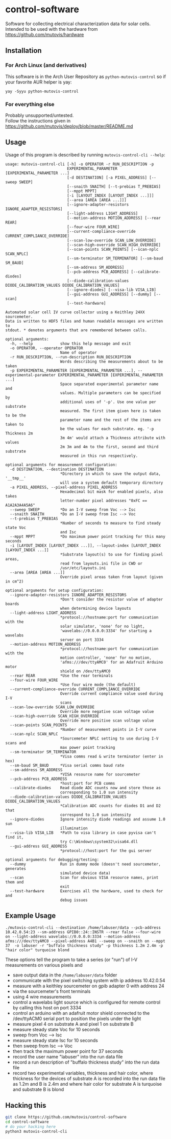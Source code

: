 # control-software
Software for collecting electrical characterization data for solar cells.  
Intended to be used with the hardware from https://github.com/mutovis/hardware

## Installation
### For Arch Linux (and derivatives)
This software is in the Arch User Repository as `python-mutovis-control` so if your favorite AUR helper is yay:
```
yay -Syyu python-mutovis-control
```
### For everything else
Probably unsupported/untested.  
Follow the instructions given in https://github.com/mutovis/deploy/blob/master/README.md

## Usage
Usage of this program is described by running `mutovis-control-cli --help`: 
```
usage: mutovis-control-cli [-h] -o OPERATOR -r RUN_DESCRIPTION -p
                           EXPERIMENTAL_PARAMETER [EXPERIMENTAL_PARAMETER ...]
                           [-d DESTINATION] [-a PIXEL_ADDRESS] [--sweep SWEEP]
                           [--snaith SNAITH] [--t-prebias T_PREBIAS]
                           [--mppt MPPT]
                           [-i [LAYOUT_INDEX [LAYOUT_INDEX ...]]]
                           [--area [AREA [AREA ...]]]
                           [--ignore-adapter-resistors IGNORE_ADAPTER_RESISTORS]
                           [--light-address LIGHT_ADDRESS]
                           [--motion-address MOTION_ADDRESS] [--rear REAR]
                           [--four-wire FOUR_WIRE]
                           [--current-compliance-override CURRENT_COMPLIANCE_OVERRIDE]
                           [--scan-low-override SCAN_LOW_OVERRIDE]
                           [--scan-high-override SCAN_HIGH_OVERRIDE]
                           [--scan-points SCAN_POINTS] [--scan-nplc SCAN_NPLC]
                           [--sm-terminator SM_TERMINATOR] [--sm-baud SM_BAUD]
                           [--sm-address SM_ADDRESS]
                           [--pcb-address PCB_ADDRESS] [--calibrate-diodes]
                           [--diode-calibration-values DIODE_CALIBRATION_VALUES DIODE_CALIBRATION_VALUES]
                           [--ignore-diodes] [--visa-lib VISA_LIB]
                           [--gui-address GUI_ADDRESS] [--dummy] [--scan]
                           [--test-hardware]

Automated solar cell IV curve collector using a Keithley 24XX sourcemeter.
Data is written to HDF5 files and human readable messages are written to
stdout. * denotes arguments that are remembered between calls.

optional arguments:
  -h, --help            show this help message and exit
  -o OPERATOR, --operator OPERATOR
                        Name of operator
  -r RUN_DESCRIPTION, --run-description RUN_DESCRIPTION
                        Words describing the measurements about to be taken
  -p EXPERIMENTAL_PARAMETER [EXPERIMENTAL_PARAMETER ...], --experimental-parameter EXPERIMENTAL_PARAMETER [EXPERIMENTAL_PARAMETER ...]
                        Space separated experimental parameter name and
                        values. Multiple parameters can be specified by
                        additional uses of '-p'. Use one value per substrate
                        measured. The first item given here is taken to be the
                        parameter name and the rest of the items are taken to
                        be the values for each substrate. eg. '-p Thickness 2m
                        3m 4m' would attach a Thickness attribute with values
                        2m 3m and 4m to the first, second and third substrate
                        measured in this run respectively.

optional arguments for measurement configuration:
  -d DESTINATION, --destination DESTINATION
                        *Directory in which to save the output data, '__tmp__'
                        will use a system default temporary directory
  -a PIXEL_ADDRESS, --pixel-address PIXEL_ADDRESS
                        Hexadecimal bit mask for enabled pixels, also takes
                        letter-number pixel addresses "0xFC == A1A2A3A4A5A6"
  --sweep SWEEP         *Do an I-V sweep from Voc --> Isc
  --snaith SNAITH       *Do an I-V sweep from Isc --> Voc
  --t-prebias T_PREBIAS
                        *Number of seconds to measure to find steady state Voc
                        and Isc
  --mppt MPPT           *Do maximum power point tracking for this many seconds
  -i [LAYOUT_INDEX [LAYOUT_INDEX ...]], --layout-index [LAYOUT_INDEX [LAYOUT_INDEX ...]]
                        *Substrate layout(s) to use for finding pixel areas,
                        read from layouts.ini file in CWD or
                        /usr/etc/layouts.ini
  --area [AREA [AREA ...]]
                        Override pixel areas taken from layout (given in cm^2)

optional arguments for setup configuration:
  --ignore-adapter-resistors IGNORE_ADAPTER_RESISTORS
                        *Don't consider the resistor value of adapter boards
                        when determining device layouts
  --light-address LIGHT_ADDRESS
                        *protocol://hostname:port for communication with the
                        solar simulator, 'none' for no light,
                        'wavelabs://0.0.0.0:3334' for starting a wavelabs
                        server on port 3334
  --motion-address MOTION_ADDRESS
                        *protocol://hostname:port for communication with the
                        motion controller, 'none' for no motion,
                        'afms:///dev/ttyAMC0' for an Adafruit Arduino motor
                        shield on /dev/ttyAMC0
  --rear REAR           *Use the rear terminals
  --four-wire FOUR_WIRE
                        *Use four wire mode (the default)
  --current-compliance-override CURRENT_COMPLIANCE_OVERRIDE
                        Override current compliance value used during I-V
                        scans
  --scan-low-override SCAN_LOW_OVERRIDE
                        Override more negative scan voltage value
  --scan-high-override SCAN_HIGH_OVERRIDE
                        Override more positive scan voltage value
  --scan-points SCAN_POINTS
                        *Number of measurement points in I-V curve
  --scan-nplc SCAN_NPLC
                        *Sourcemeter NPLC setting to use during I-V scans and
                        max power point tracking
  --sm-terminator SM_TERMINATOR
                        *Visa comms read & write terminator (enter in hex)
  --sm-baud SM_BAUD     *Visa serial comms baud rate
  --sm-address SM_ADDRESS
                        *VISA resource name for sourcemeter
  --pcb-address PCB_ADDRESS
                        *host:port for PCB comms
  --calibrate-diodes    Read diode ADC counts now and store those as
                        corresponding to 1.0 sun intensity
  --diode-calibration-values DIODE_CALIBRATION_VALUES DIODE_CALIBRATION_VALUES
                        *Calibration ADC counts for diodes D1 and D2 that
                        correspond to 1.0 sun intensity
  --ignore-diodes       Ignore intensity diode readings and assume 1.0 sun
                        illumination
  --visa-lib VISA_LIB   *Path to visa library in case pyvisa can't find it,
                        try C:\Windows\system32\visa64.dll
  --gui-address GUI_ADDRESS
                        *protocol://host:port for the gui server

optional arguments for debugging/testing:
  --dummy               Run in dummy mode (doesn't need sourcemeter, generates
                        simulated device data)
  --scan                Scan for obvious VISA resource names, print them and
                        exit
  --test-hardware       Exercises all the hardware, used to check for and
                        debug issues
```

## Example Usage
```
./mutovis-control-cli --destination /home/labuser/data --pcb-address 10.42.0.54:23 --sm-address GPIB0::24::INSTR --rear false --four-wire on --light-address wavelabs://0.0.0.0:3334 --motion-address afms:///dev/ttyAMC0 --pixel-address A4B1 --sweep on --snaith on --mppt 37  -o labuser -r "buffalo thickness study" -p thickness 1.2m 2.4m -p "hair color" turquoise blond
```
These options tell the program to take a series (or "run") of I-V measurements on various pixels and
- save output data in the `/home/labuser/data` folder
- communicate with the pixel switching system with ip address 10.42.0.54
- measure with a keithley sourcemeter on gpib adapter 0 with address 24
- via the sourcemeter's front terminals
- using 4 wire measurements
- control a wavelabs light source which is configured for remote control by calling this host on port 3334
- control an arduino with an adafruit motor shield connected to the /dev/ttyACM0 serial port to position the pixels under the light
- measure pixel 4 on substrate A and pixel 1 on substrate B
- measure steady state Voc for 10 seconds
- sweep from Voc --> Isc
- measure steady state Isc for 10 seconds
- then sweep from Isc --> Voc
- then track the maximum power point for 37 seconds
- record the user name "labuser" into the run data file
- record a run description of "buffalo thickness study" into the run data file
- record two experimental variables, thickness and hair color, where thickness for the devices of substrate A is recorded into the run data file as 1.2m and B is 2.4m and where hair color for substrate A is turquoise and substrate B is blond

## Hacking this
```bash
git clone https://github.com/mutovis/control-software
cd control-software
# do your hacking here
python3 mutovis-control-cli
```
